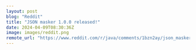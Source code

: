 ```yaml
---
layout: post
blog: "Reddit"
title: "JSON masker 1.0.0 released!"
date: 2024-04-09T08:30:36Z
image: images/reddit.png
remote_url: "https://www.reddit.com/r/java/comments/1bzn2ay/json_masker_100_released/"
---
```

